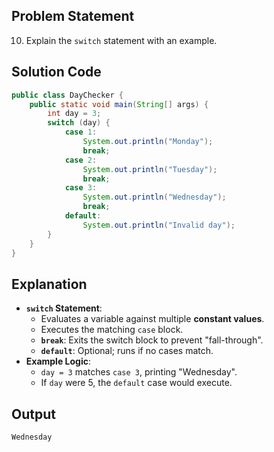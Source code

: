 ## Problem Statement  
10. Explain the `switch` statement with an example.  

## Solution Code  
```java  
public class DayChecker {  
    public static void main(String[] args) {  
        int day = 3;  
        switch (day) {  
            case 1:  
                System.out.println("Monday");  
                break;  
            case 2:  
                System.out.println("Tuesday");  
                break;  
            case 3:  
                System.out.println("Wednesday");  
                break;  
            default:  
                System.out.println("Invalid day");  
        }  
    }  
}  
```  

## Explanation  
- **`switch` Statement**:  
  - Evaluates a variable against multiple **constant values**.  
  - Executes the matching `case` block.  
  - **`break`**: Exits the switch block to prevent "fall-through".  
  - **`default`**: Optional; runs if no cases match.  
- **Example Logic**:  
  - `day = 3` matches `case 3`, printing "Wednesday".  
  - If `day` were 5, the `default` case would execute.  

## Output  
```  
Wednesday  
```
